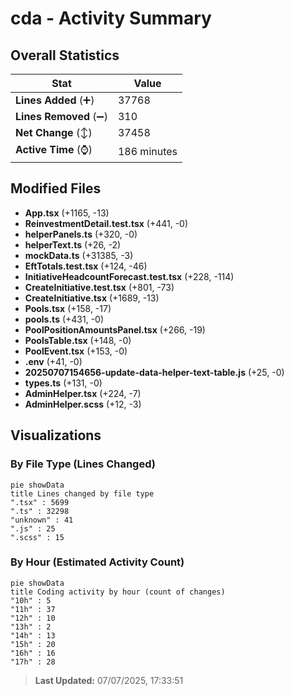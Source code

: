# cda - Activity Summary 

## Overall Statistics

| Stat                   | Value                                                             |
| ---------------------- | ----------------------------------------------------------------- |
| **Lines Added** (➕)   | 37768                                          |
| **Lines Removed** (➖) | 310                                        |
| **Net Change** (↕)    | 37458                |
| **Active Time** (⌚)   | 186 minutes |


## Modified Files
- **App.tsx** (+1165, -13)
- **ReinvestmentDetail.test.tsx** (+441, -0)
- **helperPanels.ts** (+320, -0)
- **helperText.ts** (+26, -2)
- **mockData.ts** (+31385, -3)
- **EftTotals.test.tsx** (+124, -46)
- **InitiativeHeadcountForecast.test.tsx** (+228, -114)
- **CreateInitiative.test.tsx** (+801, -73)
- **CreateInitiative.tsx** (+1689, -13)
- **Pools.tsx** (+158, -17)
- **pools.ts** (+431, -0)
- **PoolPositionAmountsPanel.tsx** (+266, -19)
- **PoolsTable.tsx** (+148, -0)
- **PoolEvent.tsx** (+153, -0)
- **.env** (+41, -0)
- **20250707154656-update-data-helper-text-table.js** (+25, -0)
- **types.ts** (+131, -0)
- **AdminHelper.tsx** (+224, -7)
- **AdminHelper.scss** (+12, -3)

## Visualizations

### By File Type (Lines Changed)

```mermaid
pie showData
title Lines changed by file type
".tsx" : 5699
".ts" : 32298
"unknown" : 41
".js" : 25
".scss" : 15
```

### By Hour (Estimated Activity Count)

```mermaid
pie showData
title Coding activity by hour (count of changes)
"10h" : 5
"11h" : 37
"12h" : 10
"13h" : 2
"14h" : 13
"15h" : 20
"16h" : 16
"17h" : 28
```


> **Last Updated:** 07/07/2025, 17:33:51